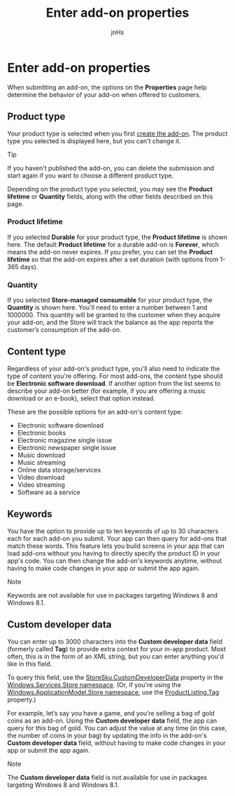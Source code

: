 ﻿---
author: jnHs
Description: When submitting an add-on, the options on the Properties page help determine the behavior of your add-on when offered to customers.
title: Enter add-on properties
ms.assetid: 26D2139F-66FD-479E-940B-7491238ADCAE
ms.author: wdg-dev-content
ms.date: 06/19/2017
ms.topic: article
ms.prod: windows
ms.technology: uwp
keywords: windows 10, uwp
---

# Enter add-on properties


When submitting an add-on, the options on the **Properties** page help determine the behavior of your add-on when offered to customers.

## Product type

Your product type is selected when you first [create the add-on](set-your-add-on-product-id.md). The product type you selected is displayed here, but you can't change it.

> [!TIP]
> If you haven't published the add-on, you can delete the submission and start again if you want to choose a different product type. 

Depending on the product type you selected, you may see the **Product lifetime** or **Quantity** fields, along with the other fields described on this page.

### Product lifetime

If you selected **Durable** for your product type, the **Product lifetime** is shown here. The default **Product lifetime** for a durable add-on is **Forever**, which means the add-on never expires. If you prefer, you can set the **Product lifetime** so that the add-on expires after a set duration (with options from 1-365 days). 

### Quantity

If you selected **Store-managed consumable** for your product type, the **Quantity** is shown here. You'll need to enter a number between 1 and 1000000. This quantity will be granted to the customer when they acquire your add-on, and the Store will track the balance as the app reports the customer’s consumption of the add-on.

## Content type

Regardless of your add-on's product type, you'll also need to indicate the type of content you're offering. For most add-ons, the content type should be **Electronic software download**. If another option from the list seems to describe your add-on better (for example, if you are offering a music download or an e-book), select that option instead. 

These are the possible options for an add-on's content type:

-   Electronic software download
-   Electronic books
-   Electronic magazine single issue
-   Electronic newspaper single issue
-   Music download
-   Music streaming
-   Online data storage/services
-   Video download
-   Video streaming
-   Software as a service

## Keywords

You have the option to provide up to ten keywords of up to 30 characters each for each add-on you submit. Your app can then query for add-ons that match these words. This feature lets you build screens in your app that can load add-ons without you having to directly specify the product ID in your app's code. You can then change the add-on's keywords anytime, without having to make code changes in your app or submit the app again.

> [!NOTE] 
> Keywords are not available for use in packages targeting Windows 8 and Windows 8.1.

## Custom developer data

You can enter up to 3000 characters into the **Custom developer data** field (formerly called **Tag**) to provide extra context for your in-app product. Most often, this is in the form of an XML string, but you can enter anything you'd like in this field.

To query this field, use the [StoreSku.CustomDeveloperData](https://msdn.microsoft.com/en-us/library/windows/apps/windows.services.store.storesku.customdeveloperdata.aspx) property in the [Windows.Services.Store namespace](https://msdn.microsoft.com/en-us/library/windows/apps/windows.services.store.aspx). (Or, if you're using the [Windows.ApplicationModel.Store namespace](https://msdn.microsoft.com/en-us/library/windows/apps/windows.applicationmodel.store.aspx), use the [ProductListing.Tag](https://msdn.microsoft.com/en-us/library/windows/apps/windows.applicationmodel.store.productlisting.tag.aspx) property.)

For example, let’s say you have a game, and you’re selling a bag of gold coins as an add-on. Using the **Custom developer data** field, the app can query for this bag of gold. You can adjust the value at any time (in this case, the number of coins in your bag) by updating the info in the add-on's **Custom developer data** field, without having to make code changes in your app or submit the app again.

> [!NOTE]
> The **Custom developer data** field is not available for use in packages targeting Windows 8 and Windows 8.1.

 

 

 




